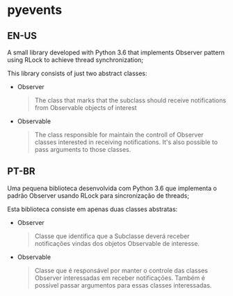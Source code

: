 # pyevents

## EN-US
A small library developed with Python 3.6 that implements Observer pattern using RLock to achieve thread synchronization;

This library consists of just two abstract classes:
* Observer
  > The class that marks that the subclass should receive notifications from Observable objects of interest
* Observable
  > The class responsible for maintain the controll of Observer classes interested in receiving notifications. It's also possible to pass arguments to those classes.

## PT-BR
Uma pequena biblioteca desenvolvida com Python 3.6 que implementa o padrão Observer usando RLock para sincronização de threads;

Esta biblioteca consiste em apenas duas classes abstratas:
* Observer
    > Classe que identifica que a Subclasse deverá receber notificações vindas dos objetos Observable de interesse.
* Observable
    > Classe que é responsável por manter o controle das classes Observer interessadas em receber notificações. Também é possível passar argumentos para essas classes interessadas.
